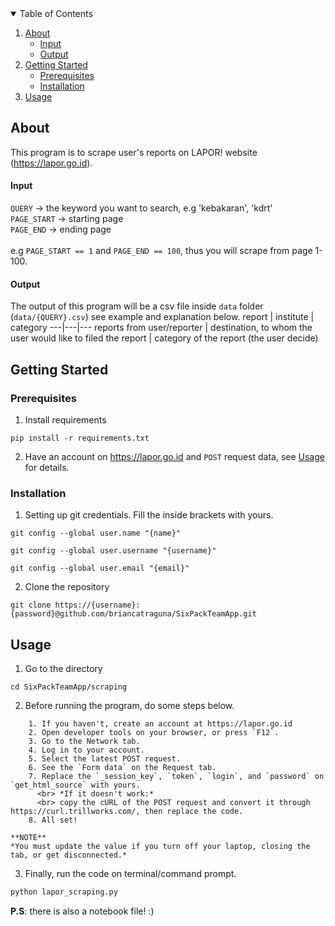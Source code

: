 <!-- TABLE OF CONTENTS -->
<details open="open">
  <summary>Table of Contents</summary>
  <ol>
    <li>
      <a href="#about-the-project">About</a>
      <ul>
        <li><a href="#input">Input</a></li>
      </ul>
      <ul>
         <li><a href="output">Output</a></li>
      </ul>
    </li>
    <li>
      <a href="#getting-started">Getting Started</a>
      <ul>
        <li><a href="#prerequisites">Prerequisites</a></li>
        <li><a href="#installation">Installation</a></li>
      </ul>
    </li>
    <li><a href="#usage">Usage</a></li>
<!--     <li><a href="#roadmap">Roadmap</a></li>
    <li><a href="#contributing">Contributing</a></li>
    <li><a href="#license">License</a></li>
    <li><a href="#acknowledgements">Acknowledgements</a></li> -->
  </ol>
</details>

##  About
This program is to scrape user's reports on LAPOR! website (https://lapor.go.id).

#### Input
`QUERY` -> the keyword you want to search, e.g 'kebakaran', 'kdrt'
<br> `PAGE_START` -> starting page
<br> `PAGE_END` -> ending page
<br>
<br> e.g `PAGE_START == 1` and `PAGE_END == 100`, thus you will scrape from page 1-100.

#### Output
The output of this program will be a csv file inside `data` folder (`data/{QUERY}.csv`) see example and explanation below.
report | institute | category
---|---|---
reports from user/reporter | destination, to whom the user would like to filed the report | category of the report (the user decide)

## Getting Started

### Prerequisites
1. Install requirements
```
pip install -r requirements.txt
```
2. Have an account on https://lapor.go.id and `POST` request data, see <a href="#usage">Usage</a> for details.

### Installation
1. Setting up git credentials. Fill the inside brackets with yours.
```
git config --global user.name "{name}"
```
```
git config --global user.username "{username}"
```
```
git config --global user.email "{email}"
```
2. Clone the repository
```
git clone https://{username}:{password}@github.com/briancatraguna/SixPackTeamApp.git
```

## Usage
1. Go to the directory
```
cd SixPackTeamApp/scraping
```
2. Before running the program, do some steps below.
```
    1. If you haven't, create an account at https://lapor.go.id
    2. Open developer tools on your browser, or press `F12`.
    3. Go to the Network tab.
    4. Log in to your account.
    5. Select the latest POST request.
    6. See the `Form data` on the Request tab.
    7. Replace the `_session_key`, `token`, `login`, and `password` on  `get_html_source` with yours.
      <br> *If it doesn't work:*
      <br> copy the cURL of the POST request and convert it through https://curl.trillworks.com/, then replace the code.
    8. All set!

**NOTE**
*You must update the value if you turn off your laptop, closing the tab, or get disconnected.*
```

3. Finally, run the code on terminal/command prompt.
```sh
python lapor_scraping.py
```

**P.S**: there is also a notebook file! :)
